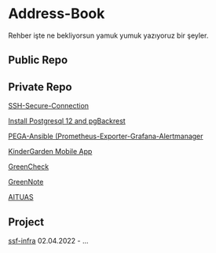 # Address-Book

Rehber işte ne bekliyorsun yamuk yumuk yazıyoruz bir şeyler.

## Public Repo


## Private Repo


[SSH-Secure-Connection](https://github.com/mehmetsinc/ssh-pass-update)

[Install Postgresql 12 and pgBackrest](https://github.com/mehmetsinc/Postgresql-pgBackrest-ansible)

[PEGA-Ansible (Prometheus-Exporter-Grafana-Alertmanager](https://github.com/mehmetsinc/Ansible-prometheus-node_exporter-alertmanager-grafana)

[KinderGarden Mobile App](https://github.com/TarikCinar/CocugumNasilMobilApp)

[GreenCheck](https://github.com/TarikCinar/GreenCheck)

[GreenNote](https://github.com/TarikCinar/GreenNote)

[AITUAS](https://github.com/TarikCinar/AITUAS)



## Project

[ssf-infra](https://github.com/TechSpaceAsia/ssf-infrastructure) 02.04.2022 - ...
